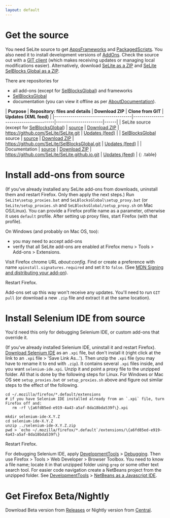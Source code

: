```yaml
---
layout: default
---
```


# Get the source #
You need SeLite source to get [AppsFrameworks](AppsFrameworks) and [PackagedScripts](PackagedScripts). You also need it to install development versions of [AddOns](AddOns). Check the source out with a [GIT client](http://git-scm.com/downloads) (which makes receiving updates or managing local modifications easier). Alternatively, download [SeLite as a ZIP](https://github.com/SeLite/SeLite/archive/master.zip) and [SeLite SelBlocks Global as a ZIP](https://github.com/SeLite/SelBlocksGlobal/archive/master.zip).

There are repositories for

* all add-ons (except for [SelBlocksGlobal](SelBlocksGlobal)) and frameworks
* [SelBlocksGlobal](SelBlocksGlobal)
* documentation (you can view it offline as per [AboutDocumentation](AboutDocumentation)).

| **Purpose**                        | **Repository: files and details** | **Download ZIP** | **Clone from GIT** | **Updates (XML feed)** |
|--------------------------------------|---------------------------------------|-----------------------|------|
| SeLite source (except for [SelBlocksGlobal](SelBlocksGlobal)) | [source](https://github.com/SeLite/SeLite) | [Download ZIP](https://github.com/SeLite/SeLite/archive/master.zip) | https://github.com/SeLite/SeLite.git | [Updates (feed)](https://github.com/SeLite/SeLite/commits/master.atom) |
| [SelBlocksGlobal](SelBlocksGlobal) source                | [source](https://github.com/SeLite/SelBlocksGlobal) | [Download ZIP](https://github.com/SeLite/SelBlocksGlobal/archive/master.zip) | https://github.com/SeLite/SelBlocksGlobal.git | [Updates (feed)](https://github.com/SeLite/SeLBlocksGlobal/commits/master.atom) |
| Documentation                | [source](https://github.com/SeLite/SeLite.github.io) | [Download ZIP](https://github.com/SeLite/SeLite.github.io/archive/master.zip) | https://github.com/SeLite/SeLite.github.io.git | [Updates (feed)](https://github.com/SeLite/SeLite.github.io/commits/master.atom) |
{: .table}

# Install add-ons from source #
(If you've already installed any SeLite add-ons from downloads, uninstall them and restart Firefox. Only then apply the next steps.) Run `SeLite\setup_proxies.bat` and `SeLBlocksGlobal\setup_proxy.bat` (or `SeLite/setup_proxies.sh` and `SeLBlocksGlobal/setup_proxy.sh` on Mac OS/Linux). You can provide a Firefox profile name as a parameter, otherwise it uses `default` profile. After setting up proxy files, start Firefox (with that profile).

On Windows (and probably on Mac OS, too):

  * you may need to accept add-ons
  * verify that all SeLite add-ons are enabled at Firefox menu > Tools > Add-ons > Extensions.

Visit Firefox chrome URL _about:config_. Find or create a preference with name `xpinstall.signatures.required` and set it to `false`. (See [MDN Signing and distributing your add-on](https://developer.mozilla.org/en-US/Add-ons/Distribution)). <!-- Also see https://support.mozilla.org/en-US/kb/add-on-signing-in-firefox?as=u&utm_source=inproduct and https://wiki.mozilla.org/Add-ons/Extension_Signing -->

Restart Firefox.

Add-ons set up this way won't receive any updates. You'll need to run `GIT pull` (or download a new `.zip` file and extract it at the same location).

# Install Selenium IDE from source #
You'd need this only for debugging Selenium IDE, or custom add-ons that override it.

(If you've already installed Selenium IDE, uninstall it and restart Firefox). [Download Selenium IDE](https://addons.mozilla.org/en-US/firefox/addon/selenium-ide/) as an `.xpi` file, but don't install it (right click at the link to an `.xpi` file >  'Save Link As...'). Then unzip the `.xpi` file (you may have to rename it to end with `.zip`). It contains several `.xpi` files inside, and you want `selenium-ide.xpi`. Unzip it and point a proxy file to the unzipped folder. All that is done by the following steps for Linux. For Windows or Mac OS see `setup_proxies.bat` or `setup_proxies.sh` above and figure out similar steps to the effect of the following.

```
cd ~/.mozilla/firefox/*.default/extensions
# if you have Selenium IDE installed already from an `.xpi` file, turn Firefox off and:
   rm -rf \{a6fd85ed-e919-4a43-a5af-8da18bda539f\}.xpi

mkdir selenium-ide-X.Y.Z
cd selenium-ide-X.Y.Z
unzip ../selenium-ide-X.Y.Z.zip
pwd > `echo ~/.mozilla/firefox/*.default`/extensions/\{a6fd85ed-e919-4a43-a5af-8da18bda539f\}
```

Restart Firefox.

For debugging Selenium IDE, apply [DevelopmentTools](DevelopmentTools) > [Debugging](DevelopmentTools#debugging). Then use Firefox > Tools > Web Developer > Browser Toolbox. You need to know a file name; locate it in that unzipped folder using `grep` or some other text search tool. For easier code navigation create a NetBeans project from the unzipped folder. See [DevelopmentTools](DevelopmentTools) > [NetBeans as a Javascript IDE](DevelopmentTools#netbeans-as-a-javascript-ide).

# Get Firefox Beta/Nightly #
Download Beta version from [Releases](http://ftp.mozilla.org/pub/firefox/releases/) or Nightly version from [Central](http://ftp.mozilla.org/pub/firefox/nightly/latest-mozilla-central/).